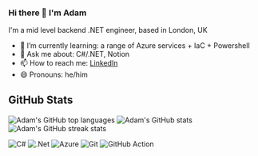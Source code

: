 ### Hi there 👋 I'm Adam
I'm a mid level backend .NET engineer, based in London, UK <img src="https://cdn-icons-png.flaticon.com/512/323/323329.png" width="13"/>
- 🌱 I’m currently learning: a range of Azure services + IaC + Powershell
- 💬 Ask me about: C#/.NET, Notion
- 📫 How to reach me: [LinkedIn](https://www.linkedin.com/in/adam-friswell/)
- 😄 Pronouns: he/him

## GitHub Stats
<a>
  <img align="center" src="https://github-readme-stats.vercel.app/api/top-langs/?username=adamfriswell&show_icons=true&count_private=true&langs_count=3&theme=codeSTACKr&bg_color=151515" alt="Adam's GitHub top languages" />
</a>
<a>
  <img align="center" src="https://github-readme-stats.vercel.app/api?username=adamfriswell&show_icons=true&count_private=true&theme=codeSTACKr&bg_color=151515" alt="Adam's GitHub stats" />
</a>
<a>
  <img align="center" src="https://github-readme-streak-stats.herokuapp.com?user=adamfriswell&theme=dark&date_format=n%2Fj%5B%2FY%5D&fire=EB5454&currStreakLabel=e56537&ring=e56537" alt="Adam's GitHub streak stats" />
</a>

![C#](https://img.shields.io/badge/c%23-%23239120.svg?style=for-the-badge&logo=c-sharp&logoColor=white)
![.Net](https://img.shields.io/badge/.NET-5C2D91?style=for-the-badge&logo=.net&logoColor=white)
![Azure](https://img.shields.io/badge/azure-%230072C6.svg?style=for-the-badge&logo=microsoftazure&logoColor=white)
![Git](https://img.shields.io/badge/git-%23F05033.svg?style=for-the-badge&logo=git&logoColor=white)
![GitHub Action](https://img.shields.io/badge/githubactions-%234486fc.svg?style=for-the-badge&logo=githubactions&logoColor=white)
